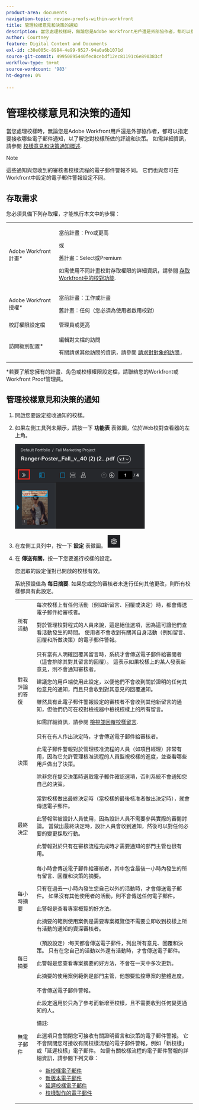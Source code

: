 ```yaml
---
product-area: documents
navigation-topic: review-proofs-within-workfront
title: 管理校樣意見和決策的通知
description: 當您處理校樣時，無論您是Adobe Workfront用戶還是外部協作者，都可以指定要接收哪些電子郵件通知，以了解您對校樣所做的評論和決策。 如需詳細資訊，請參閱校樣意見和決策概觀的通知。
author: Courtney
feature: Digital Content and Documents
exl-id: c38e005c-8984-4e99-9527-94a0a6b1071d
source-git-commit: 49950895440fec8cebdf12ec81191c6e890383cf
workflow-type: tm+mt
source-wordcount: '983'
ht-degree: 0%

---
```


# 管理校樣意見和決策的通知

當您處理校樣時，無論您是Adobe Workfront用戶還是外部協作者，都可以指定要接收哪些電子郵件通知，以了解您對校樣所做的評論和決策。 如需詳細資訊，請參閱 [校樣意見和決策通知概述](../../../review-and-approve-work/proofing/proofing-overview/notifications-proof-comments-decisions.md).

>[!NOTE]
>
>這些通知與您收到的審核者校樣流程的電子郵件警報不同。 它們也與您可在Workfront中設定的電子郵件警報設定不同。 

## 存取需求

您必須具備下列存取權，才能執行本文中的步驟：

<table style="table-layout:auto"> 
 <col> 
 <col> 
 <tbody> 
  <tr> 
   <td role="rowheader">Adobe Workfront計畫*</td> 
   <td> <p>當前計畫：Pro或更高</p> <p>或</p> <p>舊計畫：Select或Premium</p> <p>如需使用不同計畫校對存取權限的詳細資訊，請參閱 <a href="/help/quicksilver/administration-and-setup/manage-workfront/configure-proofing/access-to-proofing-functionality.md" class="MCXref xref">存取Workfront中的校對功能</a>.</p> </td> 
  </tr> 
  <tr> 
   <td role="rowheader">Adobe Workfront授權*</td> 
   <td> <p>當前計畫：工作或計畫</p> <p>舊計畫：任何（您必須為使用者啟用校對）</p> </td> 
  </tr> 
  <tr> 
   <td role="rowheader">校訂權限設定檔 </td> 
   <td>管理員或更高</td> 
  </tr> 
  <tr> 
   <td role="rowheader">訪問級別配置*</td> 
   <td> <p>編輯對文檔的訪問</p> <p>有關請求其他訪問的資訊，請參閱 <a href="../../../workfront-basics/grant-and-request-access-to-objects/request-access.md" class="MCXref xref">請求對對象的訪問 </a>.</p> </td> 
  </tr> 
 </tbody> 
</table>

&#42;若要了解您擁有的計畫、角色或校樣權限設定檔，請聯絡您的Workfront或Workfront Proof管理員。

## 管理校樣意見和決策的通知

1. 開啟您要設定接收通知的校樣。
1. 如果左側工具列未顯示，請按一下 **功能表** 表徵圖，位於Web校對查看器的左上角。

   ![Menu_icon_in_Pooking_Viewer.png](assets/menu-icon-in-proofing-viewer-350x228.png)

1. 在左側工具列中，按一下 **設定** 表徵圖。 ![Settings_icon.png](assets/settings-icon.png)

1. 在 **傳送有關**，按一下您要進行校樣的設定。

   您選取的設定僅對已開啟的校樣有效。

   系統預設值為 **每日摘要**. 如果您或您的審核者未進行任何其他更改，則所有校樣都具有此設定。

   <table style="table-layout:auto"> 
    <col> 
    <col> 
    <tbody> 
     <tr> 
      <td role="rowheader">所有活動</td> 
      <td>每次校樣上有任何活動（例如新留言、回覆或決定）時，都會傳送電子郵件給審核者。<br><p>對於管理校對程式的人員來說，這是絕佳選項，因為這可讓他們查看活動發生的時間。 使用者不會收到有關其自身活動（例如留言、回覆和所做決策）的電子郵件警報。</p></td> 
     </tr> 
     <tr> 
      <td role="rowheader">對我評論的答復</td> 
      <td>只有當有人明確回覆其留言時，系統才會傳送電子郵件給審閱者（這會排除其對其留言的回覆）。 這表示如果校樣上的某人發表新意見，則不會通知審核者。<p>建議您的用戶端使用此設定，以便他們不會收到關於證明的任何其他意見的通知，而且只會收到對其意見的回覆通知。</p><p>雖然具有此電子郵件警報設定的審核者不會收到其他新留言的通知，但他們仍可在校對檢視器中檢視校樣上的所有留言。<br></p><p>如需詳細資訊，請參閱 <a href="../../../review-and-approve-work/proofing/reviewing-proofs-within-workfront/comment-on-a-proof/view-proof-comments.md" class="MCXref xref">檢視並回覆校樣留言</a>.</p></td> 
     </tr> 
     <tr> 
      <td role="rowheader">決策</td> 
      <td>只有在有人作出決定時，才會傳送電子郵件給審核者。<br><p>此電子郵件警報對於管理核准流程的人員（如項目經理）非常有用，因為它允許管理核准流程的人員監視校樣的進度，並查看哪些用戶做出了決策。<br></p><p>除非您在提交決策時選取電子郵件確認選項，否則系統不會通知您自己的決策。</p></td> 
     </tr> 
     <tr> 
      <td role="rowheader">最終決定</td> 
      <td>當對校樣做出最終決定時（當校樣的最後核准者做出決定時），就會傳送電子郵件。<br><p>此警報常被設計人員使用，因為設計人員不需要參與實際的審閱討論。 當做出最終決定時，設計人員會收到通知，然後可以對任何必要的變更採取行動。<br></p><p>此警報對於只有在審核流程完成時才需要通知的部門主管也很有用。</p></td> 
     </tr> 
     <tr> 
      <td role="rowheader">每小時摘要</td> 
      <td>每小時會傳送電子郵件給審核者，其中包含最後一小時內發生的所有留言、回覆和決策的摘要。<br><p>只有在過去一小時內發生您自己以外的活動時，才會傳送電子郵件。 如果沒有其他使用者的活動，則不會傳送任何電子郵件。<br></p><p>此警報是查看專案概覽的好方法。<br></p><p>此摘要的範例使用案例是需要專案概覽但不需要立即收到校樣上所有活動的通知的資深審核者。</p></td> 
     </tr> 
     <tr> 
      <td role="rowheader">每日摘要</td> 
      <td>（預設設定）:每天都會傳送電子郵件，列出所有意見、回覆和決策。 只有在您自己的活動以外還有活動時，才會傳送電子郵件。<br><p>此警報是您查看專案摘要的好方法，不會在一天中多次更新。<br></p><p>此摘要的使用案例範例是部門主管，他想要監控專案的整體進度。<br></p></td> 
     </tr> 
     <tr> 
      <td role="rowheader">無電子郵件</td> 
      <td>不會傳送電子郵件警報。<br><p>此設定適用於只為了參考而新增至校樣，且不需要收到任何變更通知的人。</p><p>備註: <p>此選項只會關閉您可接收有關證明留言和決策的電子郵件警報。 它不會關閉您可接收有關校樣流程的電子郵件警報，例如「新校樣」或「延遲校樣」電子郵件。 如需有關校樣流程的電子郵件警報的詳細資訊，請參閱下列文章： </p>
        <ul>
         <li><a href="../../../workfront-proof/wp-emailsntfctns/proof-notifications-and-reminders/new-proof-email.md" class="MCXref xref">新校樣電子郵件</a></li>
         <li><a href="../../../workfront-proof/wp-emailsntfctns/proof-notifications-and-reminders/new-version-email.md" class="MCXref xref">新版本電子郵件</a></li>
         <li><a href="../../../workfront-proof/wp-emailsntfctns/proof-notifications-and-reminders/late-proof-email.md" class="MCXref xref">延遲校樣電子郵件</a></li>
         <li><a href="../../../workfront-proof/wp-emailsntfctns/proof-notifications-and-reminders/proof-made-email.md" class="MCXref xref">校樣製作的電子郵件</a></li>
        </ul></p></td> 
     </tr> 
    </tbody> 
   </table>

